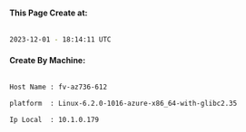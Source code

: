 
   
#### This Page Create at:

```bash

2023-12-01 - 18:14:11 UTC

```

#### Create By Machine:

```bash

Host Name : fv-az736-612

platform  : Linux-6.2.0-1016-azure-x86_64-with-glibc2.35

Ip Local  : 10.1.0.179

```

